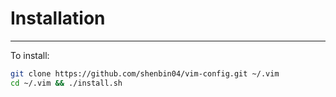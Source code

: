 # Installation
--------------

To install:
```sh
git clone https://github.com/shenbin04/vim-config.git ~/.vim
cd ~/.vim && ./install.sh
```
